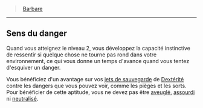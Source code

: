 ﻿> [Barbare](hd_barbarian.md)

---

## Sens du danger

Quand vous atteignez le niveau 2, vous développez la capacité instinctive de ressentir si quelque chose ne tourne pas rond dans votre environnement, ce qui vous donne un temps d'avance quand vous tentez d'esquiver un danger.

Vous bénéficiez d'un avantage sur vos [jets de sauvegarde](hd_abilities_jets_de_sauvegarde.md) de [Dextérité](hd_abilities_dexterity.md) contre les dangers que vous pouvez voir, comme les pièges et les sorts. Pour bénéficier de cette aptitude, vous ne devez pas être [aveuglé](hd_conditions_aveugle.md), [assourdi](hd_conditions_assourdi.md) ni [neutralisé](hd_conditions_neutralise.md).

